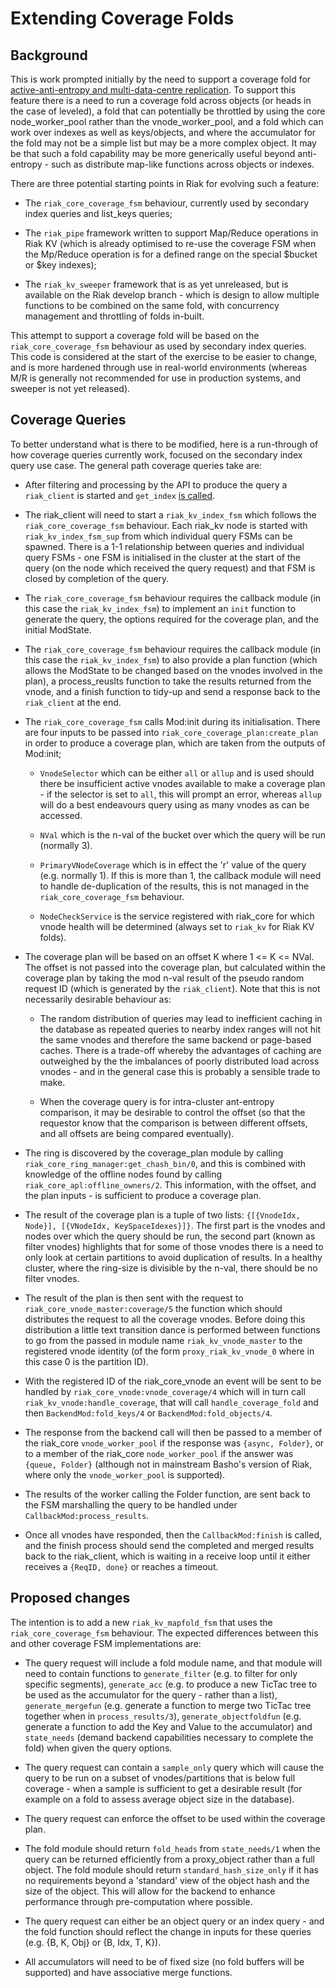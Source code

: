 # Extending Coverage Folds

## Background

This is work prompted initially by the need to support a coverage fold for [active-anti-entropy and multi-data-centre replication](https://github.com/martinsumner/leveled/blob/master/docs/ANTI_ENTROPY.md).  To support this feature there is a need to run a coverage fold across objects (or heads in the case of leveled), a fold that can potentially be throttled by using the core node_worker_pool rather than the vnode_worker_pool, and a fold which can work over indexes as well as keys/objects, and where the accumulator for the fold may not be a simple list but may be a more complex object.  It may be that such a fold capability may be more generically useful beyond anti-entropy - such as distribute map-like functions across objects or indexes.

There are three potential starting points in Riak for evolving such a feature:

- The `riak_core_coverage_fsm` behaviour, currently used by secondary index queries and list_keys queries;

- The `riak_pipe` framework written to support Map/Reduce operations in Riak KV (which is already optimised to re-use the coverage FSM when the Mp/Reduce operation is for a defined range on the special $bucket or $key indexes);

- The `riak_kv_sweeper` framework that is as yet unreleased, but is available on the Riak develop branch - which is design to allow multiple functions to be combined on the same fold, with concurrency management and throttling of folds in-built.

This attempt to support a coverage fold will be based on the `riak_core_coverage_fsm` behaviour as used by secondary index queries.  This code is considered at the start of the exercise to be easier to change, and is more hardened through use in real-world environments (whereas M/R is generally not recommended for use in production systems, and sweeper is not yet released).

## Coverage Queries

To better understand what is there to be modified, here is a run-through of how coverage queries currently work, focused on the secondary index query use case. The general path coverage queries take are:

- After filtering and processing by the API to produce the query a `riak_client` is started and `get_index` [is called](https://github.com/martinsumner/riak_kv/blob/mas-217-baseline/src/riak_client.erl#L705-L730).

- The riak_client will need to start a `riak_kv_index_fsm` which follows the `riak_core_coverage_fsm` behaviour.  Each riak_kv node is started with `riak_kv_index_fsm_sup` from which individual query FSMs can be spawned.  There is a 1-1 relationship between queries and individual query FSMs - one FSM is initialised in the cluster at the start of the query (on the node which received the query request) and that FSM is closed by completion of the query.

- The `riak_core_coverage_fsm` behaviour requires the callback module (in this case the `riak_kv_index_fsm`) to implement an `init` function to generate the query, the options required for the coverage plan, and the initial ModState.  

- The `riak_core_coverage_fsm` behaviour requires the callback module (in this case the `riak_kv_index_fsm`) to also provide a plan function (which allows the ModState to be changed based on the vnodes involved in the plan), a process_reuslts function to take the results returned from the vnode, and a finish function to tidy-up and send a response back to the `riak_client` at the end.

- The `riak_core_coverage_fsm` calls Mod:init during its initialisation.  There are four inputs to be passed into `riak_core_coverage_plan:create_plan` in order to produce a coverage plan, which are taken from the outputs of Mod:init;

    - `VnodeSelector` which can be either `all` or `allup` and is used should there be insufficient active vnodes available to make a coverage plan - if the selector is set to `all`, this will prompt an error, whereas `allup` will do a best endeavours query using as many vnodes as can be accessed.

    - `NVal` which is the n-val of the bucket over which the query will be run (normally 3).

    - `PrimaryVNodeCoverage` which is in effect the 'r' value of the query (e.g. normally 1).  If this is more than 1, the callback module will need to handle de-duplication of the results, this is not managed in the `riak_core_coverage_fsm` behaviour.

    - `NodeCheckService` is the service registered with riak_core for which vnode health will be determined (always set to `riak_kv` for Riak KV folds).

- The coverage plan will be based on an offset K where 1 <= K <= NVal.  The offset is not passed into the coverage plan, but calculated within the coverage plan by taking the mod n-val result of the pseudo random request ID (which is generated by the `riak_client`).  Note that this is not necessarily desirable behaviour as:

    - The random distribution of queries may lead to inefficient caching in the database as repeated queries to nearby index ranges will not hit the same vnodes and therefore the same backend or page-based caches.  There is a trade-off whereby the advantages of caching are outweighed by the the imbalances of poorly distributed load across vnodes - and in the general case this is probably a sensible trade to make.

    - When the coverage query is for intra-cluster ant-entropy comparison, it may be desirable to control the offset (so that the requestor know that the comparison is between different offsets, and all offsets are being compared eventually).

- The ring is discovered by the coverage_plan module by calling `riak_core_ring_manager:get_chash_bin/0`, and this is combined with knowledge of the offline nodes found by calling `riak_core_apl:offline_owners/2`.  This information, with the offset, and the plan inputs - is sufficient to produce a coverage plan.

- The result of the coverage plan is a tuple of two lists: ``{[{VnodeIdx, Node}], [{VNodeIdx, KeySpaceIdexes}]}``.  The first part is the vnodes and nodes over which the query should be run, the second part (known as filter vnodes) highlights that for some of those vnodes there is a need to only look at certain partitions to avoid duplication of results.  In a healthy cluster, where the ring-size is divisible by the n-val, there should be no filter vnodes.

- The result of the plan is then sent with the request to `riak_core_vnode_master:coverage/5` the function which should distributes the request to all the coverage vnodes.  Before doing this distribution a little text transition dance is performed between functions to go from the passed in module name `riak_kv_vnode_master` to the registered vnode identity (of the form `proxy_riak_kv_vnode_0` where in this case 0 is the partition ID).

- With the registered ID of the riak_core_vnode an event will be sent to be handled by `riak_core_vnode:vnode_coverage/4` which will in turn call `riak_kv_vnode:handle_coverage`, that will call `handle_coverage_fold` and then `BackendMod:fold_keys/4` or `BackendMod:fold_objects/4`.

- The response from the backend call will then be passed to a member of the riak_core `vnode_worker_pool` if the response was `{async, Folder}`, or to a member of the riak_core `node_worker_pool` if the answer was `{queue, Folder}` (although not in mainstream Basho's version of Riak, where only the `vnode_worker_pool` is supported).

- The results of the worker calling the Folder function, are sent back to the FSM marshalling the query to be handled under `CallbackMod:process_results`.

- Once all vnodes have responded, then the `CallbackMod:finish` is called, and the finish process should send the completed and merged results back to the riak_client, which is waiting in a receive loop until it either receives a `{ReqID, done}` or reaches a timeout.

## Proposed changes

The intention is to add a new `riak_kv_mapfold_fsm` that uses the `riak_core_coverage_fsm` behaviour.  The expected differences between this and other coverage FSM implementations are:

- The query request will include a fold module name, and that module will need to contain functions to `generate_filter` (e.g. to filter for only specific segments), `generate_acc` (e.g. to produce a new TicTac tree to be used as the accumulator for the query - rather than a list),  `generate_mergefun` (e.g. generate a function to merge two TicTac tree together when in `process_results/3`), `generate_objectfoldfun` (e.g. generate a function to add the Key and Value to the accumulator) and `state_needs` (demand backend capabilities necessary to complete the fold) when given the query options.  

- The query request can contain a `sample_only` query which will cause the query to be run on a subset of vnodes/partitions that is below full coverage - when a sample is sufficient to get a desirable result (for example on a fold to assess average object size in the database).

- The query request can enforce the offset to be used within the coverage plan.

- The fold module should return `fold_heads` from `state_needs/1` when the query can be returned efficiently from a proxy_object rather than a full object.  The fold module should return `standard_hash_size_only` if it has no requirements beyond a 'standard' view of the object hash and the size of the object.  This will allow for the backend to enhance performance through pre-computation where possible.

- The query request can either be an object query or an index query - and the fold function should reflect the change in inputs for these queries (e.g. {B, K, Obj} or {B, Idx, T, K}).

- All accumulators will need to be of fixed size (no fold buffers will be supported) and have associative merge functions.
